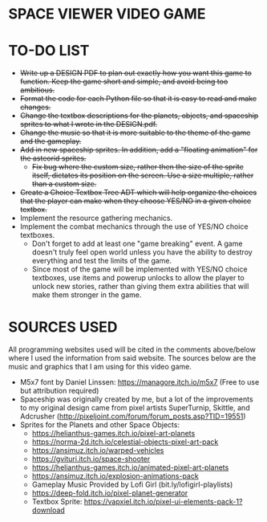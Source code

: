 # **SPACE VIEWER VIDEO GAME**

# **TO-DO LIST**

*	~~Write up a DESIGN PDF to plan out exactly how you want this game to function. 
	  Keep the game short and simple, and avoid being too ambitious.~~
*	~~Format the code for each Python file so that it is easy to read and make changes.~~
*	~~Change the textbox descriptions for the planets, objects, and spaceship sprites 
      to what I wrote in the DESIGN.pdf.~~ 
*	~~Change the music so that it is more suitable to the theme of the game and the gameplay.~~
*	~~Add in new spaceship sprites. In addition, add a "floating animation" for 
      the asteorid sprites.~~
	* 	~~Fix bug where the custom size, rather then the size of the sprite itself, 
	    dictates its position on the screen. Use a size multiple, rather than a custom size.~~
*	~~Create a Choice Textbox Tree ADT which will help organize the choices that 
      the player can make when they choose YES/NO in a given choice textbox.~~ 
*	Implement the resource gathering mechanics.
*	Implement the combat mechanics through the use of YES/NO choice textboxes.
	*	Don't forget to add at least one "game breaking" event. A game doesn't truly
		feel open world unless you have the ability to destroy everything and test
		the limits of the game.
	*	Since most of the game will be implemented with YES/NO choice textboxes, use
		items and powerup unlocks to allow the player to unlock new stories, rather than
		giving them extra abilities that will make them stronger in the game.

# **SOURCES USED**

All programming websites used will be cited in the comments above/below where I used 
the information from said website. 
The sources below are the music and graphics that I am using for this video game.

*	M5x7 font by Daniel Linssen: https://managore.itch.io/m5x7 
    (Free to use but attribution required)
*	Spaceship was originally created by me, but a lot of the improvements 
    to my original design came from pixel artists SuperTurnip, Skittle, 
	and Adcrusher (http://pixeljoint.com/forum/forum_posts.asp?TID=19551)
*	Sprites for the Planets and other Space Objects: 
	*	https://helianthus-games.itch.io/pixel-art-planets
	*	https://norma-2d.itch.io/celestial-objects-pixel-art-pack
	*	https://ansimuz.itch.io/warped-vehicles
	*	https://gvituri.itch.io/space-shooter
	*	https://helianthus-games.itch.io/animated-pixel-art-planets
	*	https://ansimuz.itch.io/explosion-animations-pack
	*	Gameplay Music Provided by Lofi Girl (bit.ly/lofigirI-playlists)
	*	https://deep-fold.itch.io/pixel-planet-generator
	*	Textbox Sprite: https://vapxiel.itch.io/pixel-ui-elements-pack-1?download
